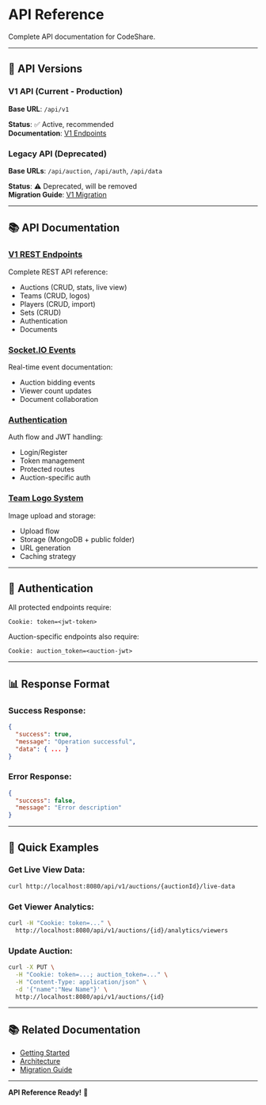 # API Reference

Complete API documentation for CodeShare.

---

## 🔌 API Versions

### V1 API (Current - Production)
**Base URL**: `/api/v1`

**Status**: ✅ Active, recommended  
**Documentation**: [V1 Endpoints](./V1_ENDPOINTS.md)

### Legacy API (Deprecated)
**Base URLs**: `/api/auction`, `/api/auth`, `/api/data`

**Status**: ⚠️ Deprecated, will be removed  
**Migration Guide**: [V1 Migration](../06-migration/V1_API_MIGRATION.md)

---

## 📚 API Documentation

### [V1 REST Endpoints](./V1_ENDPOINTS.md)
Complete REST API reference:
- Auctions (CRUD, stats, live view)
- Teams (CRUD, logos)
- Players (CRUD, import)
- Sets (CRUD)
- Authentication
- Documents

### [Socket.IO Events](./SOCKET_EVENTS.md)
Real-time event documentation:
- Auction bidding events
- Viewer count updates
- Document collaboration

### [Authentication](./AUTHENTICATION.md)
Auth flow and JWT handling:
- Login/Register
- Token management
- Protected routes
- Auction-specific auth

### [Team Logo System](./TEAM_LOGO_SYSTEM.md)
Image upload and storage:
- Upload flow
- Storage (MongoDB + public folder)
- URL generation
- Caching strategy

---

## 🔐 Authentication

All protected endpoints require:
```
Cookie: token=<jwt-token>
```

Auction-specific endpoints also require:
```
Cookie: auction_token=<auction-jwt>
```

---

## 📊 Response Format

### Success Response:
```json
{
  "success": true,
  "message": "Operation successful",
  "data": { ... }
}
```

### Error Response:
```json
{
  "success": false,
  "message": "Error description"
}
```

---

## 🚀 Quick Examples

### Get Live View Data:
```bash
curl http://localhost:8080/api/v1/auctions/{auctionId}/live-data
```

### Get Viewer Analytics:
```bash
curl -H "Cookie: token=..." \
  http://localhost:8080/api/v1/auctions/{id}/analytics/viewers
```

### Update Auction:
```bash
curl -X PUT \
  -H "Cookie: token=...; auction_token=..." \
  -H "Content-Type: application/json" \
  -d '{"name":"New Name"}' \
  http://localhost:8080/api/v1/auctions/{id}
```

---

## 📚 Related Documentation

- [Getting Started](../01-getting-started/)
- [Architecture](../02-architecture/)
- [Migration Guide](../06-migration/)

---

**API Reference Ready!** 🔌

